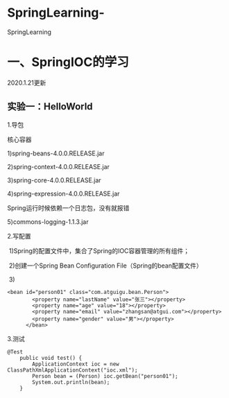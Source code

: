 # SpringLearning-
SpringLearning



# 一、SpringIOC的学习

2020.1.21更新

## 实验一：HelloWorld

1.导包

核心容器

1)spring-beans-4.0.0.RELEASE.jar

2)spring-context-4.0.0.RELEASE.jar

3)spring-core-4.0.0.RELEASE.jar

4)spring-expression-4.0.0.RELEASE.jar

Spring运行时候依赖一个日志包，没有就报错

5)commons-logging-1.1.3.jar

2.写配置

​	1)Spring的配置文件中，集合了Spring的IOC容器管理的所有组件；

​	2)创建一个Spring Bean Configuration File（Spring的bean配置文件）

​	3)

```
<bean id="person01" class="com.atguigu.bean.Person">
		<property name="lastName" value="张三"></property>
		<property name="age" value="18"></property>
		<property name="email" value="zhangsan@atgui.com"></property>
		<property name="gender" value="男"></property>
	  </bean>
```

3.测试

```
@Test
	public void test() {
		ApplicationContext ioc = new ClassPathXmlApplicationContext("ioc.xml");
		Person bean = (Person) ioc.getBean("person01");
		System.out.println(bean);
	}
```



